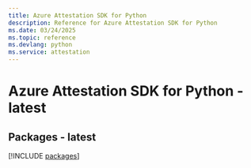 ```yaml
---
title: Azure Attestation SDK for Python
description: Reference for Azure Attestation SDK for Python
ms.date: 03/24/2025
ms.topic: reference
ms.devlang: python
ms.service: attestation
---
```

# Azure Attestation SDK for Python - latest
## Packages - latest
[!INCLUDE [packages](attestation-index.md)]